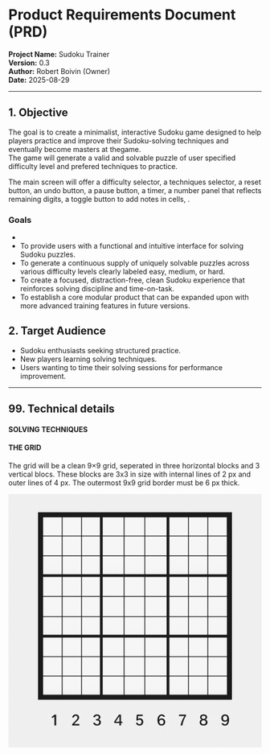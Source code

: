 # Product Requirements Document (PRD)

**Project Name:** Sudoku Trainer  
**Version:** 0.3  
**Author:** Robert Boivin (Owner)  
**Date:** 2025-08-29  

---

## 1. Objective
The goal is to create a minimalist, interactive Sudoku game designed to help players practice and improve their Sudoku-solving techniques and eventually become masters at thegame.  
The game will generate a valid and solvable puzzle of user specified difficulty level and prefered techniques to practice.  

The main screen will offer a difficulty selector, a techniques selector, a reset button, an undo button, a pause button, a timer, a number panel that reflects remaining digits, a toggle button to add notes in cells, .

### Goals  

- 
- To provide users with a functional and intuitive interface for solving Sudoku puzzles.
- To generate a continuous supply of uniquely solvable puzzles across various difficulty levels clearly labeled easy, medium, or hard.
- To create a focused, distraction-free, clean Sudoku experience that reinforces solving discipline and time-on-task.
- To establish a core modular product that can be expanded upon with more advanced training features in future versions.


## 2. Target Audience

* Sudoku enthusiasts seeking structured practice.
* New players learning solving techniques.
* Users wanting to time their solving sessions for performance improvement.



---
## 99. Technical details

#### SOLVING TECHNIQUES

#### THE GRID
The grid will be a clean 9×9 grid, seperated in three horizontal blocks and 3 vertical blocs. These blocks are 3x3 in size with internal lines of 2 px and outer lines of 4 px. The outermost 9x9 grid border must be 6 px thick.

![Grid example](.\GrilleSudokuMinimaliste.png "Example sudoku grid")  

